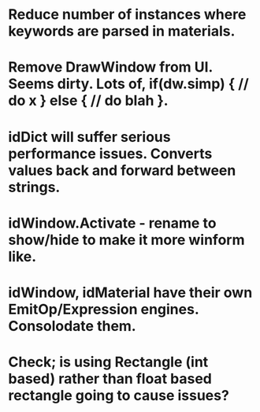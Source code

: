 # Reduce number of instances where keywords are parsed in materials.
# Remove DrawWindow from UI.  Seems dirty.  Lots of, if(dw.simp) { // do x } else { // do blah }.
# idDict will suffer serious performance issues.  Converts values back and forward between strings.
# idWindow.Activate - rename to show/hide to make it more winform like.
# idWindow, idMaterial have their own EmitOp/Expression engines.  Consolodate them.
# Check; is using Rectangle (int based) rather than float based rectangle going to cause issues?
